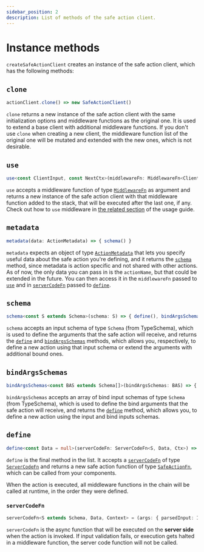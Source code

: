 ```yaml
---
sidebar_position: 2
description: List of methods of the safe action client.
---
```


# Instance methods

`createSafeActionClient` creates an instance of the safe action client, which has the following methods:

## `clone`

```typescript
actionClient.clone() => new SafeActionClient()
```

`clone` returns a new instance of the safe action client with the same initialization options and middleware functions as the original one. It is used to extend a base client with additional middleware functions. If you don't use `clone` when creating a new client, the middleware function list of the original one will be mutated and extended with the new ones, which is not desirable.

## `use`

```typescript
use<const ClientInput, const NextCtx>(middlewareFn: MiddlewareFn<ClientInput, Ctx, NextCtx>) => new SafeActionClient()
```

`use` accepts a middleware function of type [`MiddlewareFn`](/docs/types#middlewarefn) as argument and returns a new instance of the safe action client with that middleware function added to the stack, that will be executed after the last one, if any. Check out how to `use` middleware in [the related section](/docs/usage/middleware) of the usage guide.

## `metadata`

```typescript
metadata(data: ActionMetadata) => { schema() }
```

`metadata` expects an object of type [`ActionMetadata`](/docs/types#actionmetadata) that lets you specify useful data about the safe action you're defining, and it returns the [`schema`](#schema) method, since metadata is action specific and not shared with other actions. As of now, the only data you can pass in is the `actionName`, but that could be extended in the future. You can then access it in the `middlewareFn` passed to [`use`](#use) and in [`serverCodeFn`](#servercodefn) passed to [`define`](#define).

## `schema`

```typescript
schema<const S extends Schema>(schema: S) => { define(), bindArgsSchemas() }
```

`schema` accepts an input schema of type `Schema` (from TypeSchema), which is used to define the arguments that the safe action will receive, and returns the [`define`](#define) and [`bindArgsSchemas`](#bindargsschemas) methods, which allows you, respectively, to define a new action using that input schema or extend the arguments with additional bound ones.

## `bindArgsSchemas`

```typescript
bindArgsSchemas<const BAS extends Schema[]>(bindArgsSchemas: BAS) => { define() }
```

`bindArgsSchemas` accepts an array of bind input schemas of type `Schema` (from TypeSchema), which is used to define the bind arguments that the safe action will receive, and returns the [`define`](#define) method, which allows you, to define a new action using the input and bind inputs schemas.

## `define`

```typescript
define<const Data = null>(serverCodeFn: ServerCodeFn<S, Data, Ctx>) => SafeActionFn<S, Data>
```

`define` is the final method in the list. It accepts a [`serverCodeFn`](#servercodefn) of type [`ServerCodeFn`](/docs/types#servercodefn) and returns a new safe action function of type [`SafeActionFn`](/docs/types#safeactionfn), which can be called from your components.

When the action is executed, all middleware functions in the chain will be called at runtime, in the order they were defined.

### `serverCodeFn`

```typescript
serverCodeFn<S extends Schema, Data, Context> = (args: { parsedInput: Infer<S>, ctx: Context; metadata: ActionMetadata }) => Promise<Data>;
```

`serverCodeFn` is the async function that will be executed on the **server side** when the action is invoked. If input validation fails, or execution gets halted in a middleware function, the server code function will not be called.
